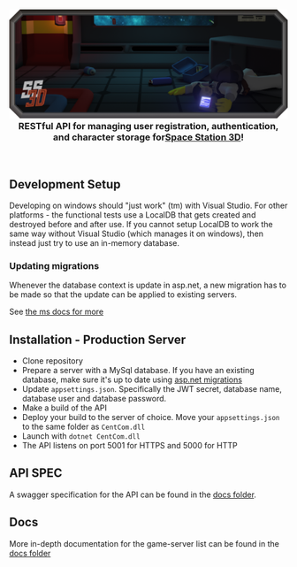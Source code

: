 <h3 align="center"><img src="Docs/Images/SS3DBanner4.png" alt="SS3D_Banner">RESTful API for managing user registration, authentication, and character storage for<a href="https://ss3d.space/">Space Station 3D</a>!</h3>

<br>

## Development Setup

Developing on windows should "just work" (tm) with Visual Studio.
For other platforms - the functional tests use a LocalDB that gets created and destroyed before and after use.
If you cannot setup LocalDB to work the same way without Visual Studio (which manages it on windows), then instead
just try to use an in-memory database.

### Updating migrations

Whenever the database context is update in asp.net, a new migration has to be made so that the update
can be applied to existing servers.

See [the ms docs for more](https://docs.microsoft.com/en-us/ef/core/managing-schemas/migrations/?tabs=dotnet-core-cli#create-a-migration)

## Installation - Production Server

- Clone repository
- Prepare a server with a MySql database.
  If you have an existing database, make sure it's up to date using [asp.net migrations](https://docs.microsoft.com/en-us/ef/core/managing-schemas/migrations/?tabs=dotnet-core-cli#update-the-database)
- Update `appsettings.json`. Specifically the JWT secret, database name, database user and database password.
- Make a build of the API
- Deploy your build to the server of choice. Move your `appsettings.json` to the same folder as `CentCom.dll`
- Launch with `dotnet CentCom.dll`
- The API listens on port 5001 for HTTPS and 5000 for HTTP

## API SPEC
A swagger specification for the API can be found in the [docs folder]((docs/swagger.yaml)).

## Docs

More in-depth documentation for the game-server list can be found in the [docs folder]((docs/server-list.md))
